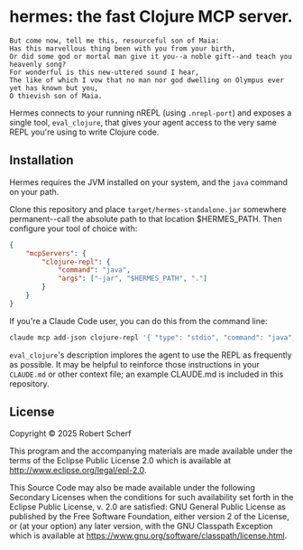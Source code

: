 # hermes: the fast Clojure MCP server.

```
But come now, tell me this, resourceful son of Maia:
Has this marvellous thing been with you from your birth,
Or did some god or mortal man give it you--a noble gift--and teach you heavenly song?
For wonderful is this new-uttered sound I hear,
The like of which I vow that no man nor god dwelling on Olympus ever yet has known but you,
O thievish son of Maia.
```

Hermes connects to your running nREPL (using `.nrepl-port`) and exposes a single tool, `eval_clojure`, that gives your agent access to the very same REPL you're using to write Clojure code.

## Installation

Hermes requires the JVM installed on your system, and the `java` command on your path.

Clone this repository and place `target/hermes-standalone.jar` somewhere permanent--call the absolute path to that location $HERMES_PATH. Then configure your tool of choice with:

```json
{
	"mcpServers": {
		"clojure-repl": {
			"command": "java",
			"args": ["-jar", "$HERMES_PATH", "."]
		}
	}
}
```

If you're a Claude Code user, you can do this from the command line:

```bash
claude mcp add-json clojure-repl '{ "type": "stdio", "command": "java", "args": [ "-jar", "$HERMES_PATH", "."] }'
```

`eval_clojure`'s description implores the agent to use the REPL as frequently as possible. It may be helpful to reinforce those instructions in your `CLAUDE.md` or other context file; an example CLAUDE.md is included in this repository.

## License

Copyright © 2025 Robert Scherf

This program and the accompanying materials are made available under the
terms of the Eclipse Public License 2.0 which is available at
http://www.eclipse.org/legal/epl-2.0.

This Source Code may also be made available under the following Secondary
Licenses when the conditions for such availability set forth in the Eclipse
Public License, v. 2.0 are satisfied: GNU General Public License as published by
the Free Software Foundation, either version 2 of the License, or (at your
option) any later version, with the GNU Classpath Exception which is available
at https://www.gnu.org/software/classpath/license.html.
